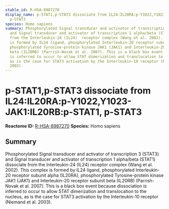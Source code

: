 ```yaml
---
stable_id: R-HSA-8987270
display_name: p-STAT1,p-STAT3 dissociate from IL24:IL20RA:p-Y1022,Y1023-JAK1:IL20RB:p-STAT1,
  p-STAT3
species: Homo sapiens
summary: Phosphorylated Signal transducer and activator of transcription 3 (STAT3)
  and Signal transducer and activator of transcription 1 alpha/beta (STAT1) dissociate
  from the Interleukin-24 (IL24)  receptor complex (Wang et al. 2002). This complex
  is formed by IL24 ligand, phosphorylated Interleukin-20 receptor subunit alpha (IL20RA),
  phosphorylated Tyrosine-protein kinase JAK1 (JAK1) and Interleukin-20 receptor subunit
  beta (IL20RB) (Parrish-Novak et al. 2007). This is a black box event because dissociation
  is inferred to occur to allow STAT dimerization and translocation to the nucleus,
  as is the case for STAT3 activation by the Interleukin-10 receptor (Niemand et al.
  2003).
---
```


# p-STAT1,p-STAT3 dissociate from IL24:IL20RA:p-Y1022,Y1023-JAK1:IL20RB:p-STAT1, p-STAT3
**Reactome ID:** [R-HSA-8987270](https://reactome.org/content/detail/R-HSA-8987270)
**Species:** Homo sapiens

## Summary

Phosphorylated Signal transducer and activator of transcription 3 (STAT3) and Signal transducer and activator of transcription 1 alpha/beta (STAT1) dissociate from the Interleukin-24 (IL24)  receptor complex (Wang et al. 2002). This complex is formed by IL24 ligand, phosphorylated Interleukin-20 receptor subunit alpha (IL20RA), phosphorylated Tyrosine-protein kinase JAK1 (JAK1) and Interleukin-20 receptor subunit beta (IL20RB) (Parrish-Novak et al. 2007). This is a black box event because dissociation is inferred to occur to allow STAT dimerization and translocation to the nucleus, as is the case for STAT3 activation by the Interleukin-10 receptor (Niemand et al. 2003).
